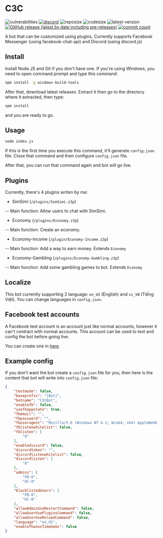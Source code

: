 # C3C
<img alt="vulnerabilities" src="https://img.shields.io/snyk/vulnerabilities/github/lequanglam/c3c.svg?style=flat-square"> <a href="https://discord.gg/2A4bYJu"><img alt="discord" src="https://img.shields.io/discord/591223706643070976.svg?style=flat-square"></a> <img alt="reposize" src="https://img.shields.io/github/repo-size/lequanglam/c3c.svg?style=flat-square"> <img alt="codesize" src="https://img.shields.io/github/languages/code-size/lequanglam/c3c.svg?style=flat-square"> <img alt="latest-version" src="https://img.shields.io/badge/dynamic/json.svg?url=https%3A%2F%2Fraw.githubusercontent.com%2Flequanglam%2Fc3c%2Fmaster%2Fpackage.json&label=latest-version&query=$.version&colorB=red&style=flat-square"> <a href="https://github.com/lequanglam/c3c/releases"><img alt="GitHub release (latest by date including pre-releases)" src="https://img.shields.io/github/v/release/lequanglam/c3c?include_prereleases&label=latest-github-version&style=flat-square"></a> <a href="https://github.com/lequanglam/c3c/commits"><img alt="commit count" src="https://img.shields.io/github/commit-activity/m/lequanglam/c3c.svg?label=commit&style=flat-square"></a>

A bot that can be customized using plugins. Currently supports Facebook Messenger (using facebook-chat-api) and Discord (using discord.js)

## Install
Install Node.JS and Git if you don't have one. If you're using Windows, you need to open command prompt and type this command:
```bash
npm install -g windows-build-tools
```
After that, download latest releases. Extract it then go to the directory where it extracted, then type: 
```bash
npm install
``` 
and you are ready to go.

## Usage
```bash
node index.js
```

If this is the first time you execute this command, it'll generate `config.json` file. Close that command and then configure `config.json` file.

After that, you can run that command again and bot will go live.

## Plugins
Currently, there's 4 plugins writen by me: 
- SimSimi (`/plugins/SimSimi.z3p`)

-- Main function: Allow users to chat with SimSimi.
- Economy (`/plugins/Economy.z3p`)

-- Main function: Create an economy.
- Economy-Income (`/plugin/Economy-Income.z3p`)

-- Main function: Add a way to earn money. Extends `Economy`
- Economy-Gambling (`/plugins/Economy-Gambling.z3p`)

-- Main function: Add some gambling games to bot. Extends `Economy`

## Localize
This bot currently supporting 2 language: `en_US` (English) and `vi_VN` (Tiếng Việt). You can change languages in `config.json`.

## Facebook test accounts
A Facebook test account is an account just like normal accounts, however it can't contract with normal accounts. This account can be used to test and config the bot before going live.

You can create one in [here](https://www.facebook.com/whitehat/accounts/).

## Example config
If you don't want the bot create a `config.json` file for you, then here is the content that bot will write into `config.json` file:
```json
{
    "testmode": false,
    "baseprefix": "[Bot]",
    "botname": "C3CBot",
    "enablefb": false,
    "usefbappstate": true,
    "fbemail": "",
    "fbpassword": "",
    "fbuseragent": "Mozilla/5.0 (Windows NT 6.1; Win64; x64) AppleWebKit/537.36 (KHTML, like Gecko) Chrome/74.0.3729.169 Safari/537.36",
    "fblistenwhitelist": false,
    "fblisten": [
        "0"
    ],
    "enablediscord": false,
    "discordtoken": "",
    "discordlistenwhitelist": false,
    "discordlisten": [
        "0"
    ],
    "admins": [
        "FB-0",
        "DC-0"
    ],
    "blacklistedUsers": [
        "FB-0",
        "DC-0"
    ],
    "allowAdminUseRestartCommand": false,
    "allowUserUsePluginsCommand": false,
    "allowUserUseReloadCommand": false,
    "language": "en_US",
    "enableThanosTimeGems": false
}
```
